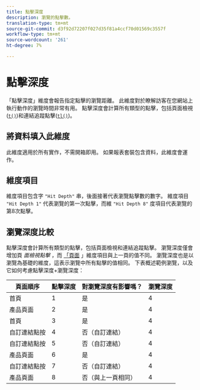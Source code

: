 ```yaml
---
title: 點擊深度
description: 瀏覽的點擊數。
translation-type: tm+mt
source-git-commit: d3f92d72207f027d35f81a4ccf70d01569c3557f
workflow-type: tm+mt
source-wordcount: '261'
ht-degree: 7%

---
```



# 點擊深度

「點擊深度」維度會報告指定點擊的瀏覽距離。 此維度對於瞭解訪客在您網站上執行動作的瀏覽時間非常有用。 點擊深度會計算所有類型的點擊，包括頁面檢視([`t()`](/help/implement/vars/functions/t-method.md))和連結追蹤點擊([`tl()`](/help/implement/vars/functions/tl-method.md))。

## 將資料填入此維度

此維度適用於所有實作，不需開箱即用。 如果報表套裝包含資料，此維度會運作。

## 維度項目

維度項目包含字 `"Hit Depth"` 串，後面接著代表瀏覽點擊數的數字。 維度項目 `"Hit Depth 1"` 代表瀏覽的第一次點擊，而維 `"Hit Depth 8"` 度項目代表瀏覽的第8次點擊。

## 瀏覽深度比較

點擊深度會計算所有類型的點擊，包括頁面檢視和連結追蹤點擊。 瀏覽深度僅會增加頁 _面檢視點擊_ ，而 [「頁面](page.md) 」維度項目與上一頁的值不同。 瀏覽深度也是以瀏覽為基礎的維度，這表示瀏覽中所有點擊的值相同。 下表概述範例瀏覽，以及它如何考慮點擊深度+瀏覽深度：

| 頁面順序 | 點擊深度 | 對瀏覽深度有影響嗎？ | 瀏覽深度 |
| --- | --- | --- | --- |
| 首頁 | 1 | 是 | 4 |
| 產品頁面 | 2 | 是 | 4 |
| 首頁 | 3 | 是 | 4 |
| 自訂連結點按 | 4 | 否（自訂連結） | 4 |
| 自訂連結點按 | 5 | 否（自訂連結） | 4 |
| 產品頁面 | 6 | 是 | 4 |
| 自訂連結點按 | 7 | 否（自訂連結） | 4 |
| 產品頁面 | 8 | 否（與上一頁相同） | 4 |
